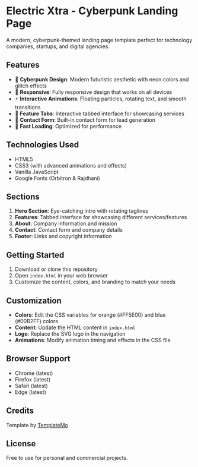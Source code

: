 # Electric Xtra - Cyberpunk Landing Page

A modern, cyberpunk-themed landing page template perfect for technology companies, startups, and digital agencies.

## Features

- 🎨 **Cyberpunk Design**: Modern futuristic aesthetic with neon colors and glitch effects
- 📱 **Responsive**: Fully responsive design that works on all devices
- ⚡ **Interactive Animations**: Floating particles, rotating text, and smooth transitions
- 🎯 **Feature Tabs**: Interactive tabbed interface for showcasing services
- 📧 **Contact Form**: Built-in contact form for lead generation
- 🚀 **Fast Loading**: Optimized for performance

## Technologies Used

- HTML5
- CSS3 (with advanced animations and effects)
- Vanilla JavaScript
- Google Fonts (Orbitron & Rajdhani)

## Sections

1. **Hero Section**: Eye-catching intro with rotating taglines
2. **Features**: Tabbed interface for showcasing different services/features
3. **About**: Company information and mission
4. **Contact**: Contact form and company details
5. **Footer**: Links and copyright information

## Getting Started

1. Download or clone this repository
2. Open `index.html` in your web browser
3. Customize the content, colors, and branding to match your needs

## Customization

- **Colors**: Edit the CSS variables for orange (#FF5E00) and blue (#00B2FF) colors
- **Content**: Update the HTML content in `index.html`
- **Logo**: Replace the SVG logo in the navigation
- **Animations**: Modify animation timing and effects in the CSS file

## Browser Support

- Chrome (latest)
- Firefox (latest)
- Safari (latest)
- Edge (latest)

## Credits

Template by [TemplateMo](https://templatemo.com/tm-596-electric-xtra)

## License

Free to use for personal and commercial projects.

